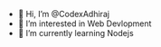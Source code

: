 - 👋 Hi, I’m @CodexAdhiraj
- 👀 I’m interested in Web Devlopment
- 🌱 I’m currently learning Nodejs

<!---
CodexAdhiraj/CodexAdhiraj is a ✨ special ✨ repository because its `README.md` (this file) appears on your GitHub profile.
You can click the Preview link to take a look at your changes.
--->

